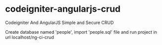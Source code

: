 # codeigniter-angularjs-crud
Codeigniter And AngularJS Simple and Secure CRUD

Create database named 'people', import 'people.sql' file and run project in url localhost/ng-ci-crud

